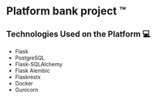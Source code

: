 # Platform bank project ™️

## Technologies Used on the Platform 💻

- Flask
- PostgreSQL
- Flask-SQLAlchemy
- Flask Alembic
- Flaskrestx
- Docker
- Gunicorn